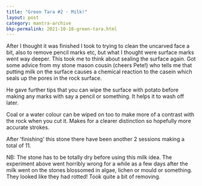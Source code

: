 ```yaml
---
title: "Green Tara #2 - Milk!"
layout: post
category: mantra-archive
bkp-permalink: 2021-10-18-green-tara.html
---
```


After I thought it was finished I took to trying to clean the uncarved face a bit, also to remove pencil marks etc, but what I thought were surface marks went way deeper. This took me to think about sealing the surface again. Got some advice from my stone mason cousin (cheers Pete!) who tells me that putting milk on the surface causes a chemical reaction to the casein which seals up the pores in the rock surface.  

He gave further tips that you can wipe the surface with potato before making any marks with say a pencil or something. It helps it to wash off later.  

Coal or a water colour can be wiped on too to make more of a contrast with the rock when you cut it. Makes for a clearer distinction so hopefully more accurate strokes.

After 'finishing' this stone there have been another 2 sessions making a total of 11.

NB: The stone has to be totally dry before using this milk idea. The experiment above went horribly wrong for a while as a few days after the milk went on the stones blossomed in algae, lichen or mould or something. They looked like they had rotted! Took quite a bit of removing.
